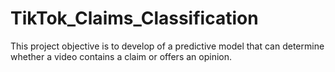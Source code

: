 # TikTok_Claims_Classification
This project objective is to develop of a predictive model that can determine whether a video contains a claim or offers an opinion.
